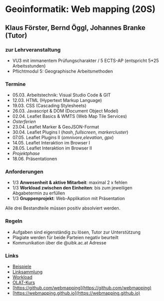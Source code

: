 # Geoinformatik: Web mapping (20S)
## Klaus Förster, Bernd Öggl, Johannes Branke (Tutor)

### zur Lehrveranstaltung
* VU3 mit immanentem Prüfungscharakter / 5 ECTS-AP (entspricht 5*25 Arbeitsstunden)
* Pflichtmodul 5: Geographische Arbeitsmethoden

### Termine
* 05.03.  Arbeitstechnik: Visual Studio Code & GIT
* 12.03.  HTML (Hypertext Markup Language) 
* 19.03.  CSS (Cascading Stylesheets)
* 26.03.  Javascript & DOM (Document Object Model)
* 02.04.  Leaflet Basics & WMTS (Web Map Tile Services)
* *Osterferien*
* 23.04.  Leaflet Marker & GeoJSON-Format
* 30.04.  Leaflet Plugins I (*hash*, *fullscreen*, *markercluster*)
* 07.05.  Leaflet Plugins II (*omnivore*,*elevation*, *gpx*)
* 14.05.  Leaflet Interaktion im Browser I
* 28.05.  Leaflet Interaktion im Browser II
* *Projektphase*
* 18.06.  Präsentationen

### Anforderungen
* 1/3 **Anwesenheit & aktive Mitarbeit**: maximal 2 x fehlen
* 1/3 **Workload zwischen den Einheiten**: bis zum jeweiligen Abgabetermin zu erfüllen
* 1/3 **Gruppenprojekt**: Web-Applikation mit Präsentation

Alle drei Bestandteile müssen positiv absolviert werden.

### Regeln
* Aufgaben sind eigenständig zu lösen, Tutor zur Unterstützung
* Plagiate werden für beide Parteien negativ beurteilt
* Kommunikation über die @uibk.ac.at Adresse

### Links
* [Beispiele](https://webmapping.github.io/examples)
* [Linksammlung](https://webmapping.github.io/links)
* [Workload](https://webmapping.github.io/workload)
* [OLAT-Kurs](https://lms.uibk.ac.at/url/RepositoryEntry/4630904871)
* [https://github.com/webmapping](https://github.com/webmapping)
* [https://webmapping.github.io](https://webmapping.github.io)

